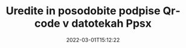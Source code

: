 ---
############################# Static ############################
layout: "auto-gen-signature"
date: 2022-03-01T15:12:22
draft: false
operation: Update
signaturetype: Qrcode
fileformat: Ppsx
productName: Java
lang: sl
productCode: java
otherformats: pdf doc docx docm dot dotm dotx odt ott rtf xls xlsx xlsm xlsb csv ods ots xltx xltm ppt pptx pps ppsx odp otp potx potm pptm ppsm
breadcrumb: Put Qrcode signature on Ppsx for Java

############################# Head ############################
head_title: "Posodobite podpise Qrcode v datotekah Ppsx z Java"
head_description: "Uporabite preprosto in razumljivo kodo Java za posodobitev podpisov Qrcode v podpisanih dokumentih Ppsx."

############################# Header ############################
title: "Uredite in posodobite podpise Qrcode v datotekah Ppsx"
description: "API za Java zagotavlja funkcionalnost za posodabljanje podpisov Qrcode v dokumentih Ppsx. Hitro in enostavno posodobite e-podpise v svojih dokumentih Ppsx z nekaj vrsticami kode Java."
bg_image: "https://cms.admin.containerize.com/templates/aspose/App_Themes/V3/images/bg/header1.png"
bg_overlay: false
button:
    enable: true

############################# SubMenu ############################
submenu:
    enable: true

    left:
        img_alt: "GroupDocs.Signature for Java"
        image: "https://cms.admin.containerize.com/templates/groupdocs/images/product-logos/90x90-noborder/groupdocs-signature-java.png"
        product: "GroupDocs.Signature"
        platform: "Java"



############################# About ############################
about:
    enable: true
    title: "Več o funkcijah API-ja GroupDocs.Signature for Java"
    content: |
        Funkcionalnost API-ja [GroupDocs.Signature for Java](https://products.groupdocs.com/signature/java/) vsebuje širok izbor sredstev za obdelavo v formatih dokumentov na zahtevo z uporabo elektronskih podpisov. Podprt je širok spekter e-podpisov, kot so besedila, slike, digitalna potrdila, črtne kode, QR-kode, žigi ali metapodatki. Stranke lahko dodajajo, odstranjujejo, urejajo, preverjajo ali iščejo digitalne podpise v PDF-jih, dokumentih MS Word, delovnih zvezkih MS Excel, predstavitvah MS PowerPoint, datotekah Adobe Photoshop in različnih formatih slik. Na voljo so številne uporabne funkcije in nastavitve.
    

############################# Steps ############################
steps:
    enable: true
    title_left: "Kako spremeniti podpise Qrcode v dokumentu Ppsx"
    content_left: |
        [GroupDocs.Signature for Java](https://products.groupdocs.com/signature/java/) vključuje uporabne funkcije, kot je posodobitev podpisov Qrcode v dokumentih Ppsx. Omogoča spreminjanje funkcij podpisov brez dodatne kode.
        
        * Za začetek ustvarite predmet podpisa, ki bo kot pot parametra konstruktorja posredoval dokumentu, ki naj bi bil posodobljen.
        * Nato ustvarite primerek ustreznega določenega predmeta podpisa in nastavite njegov identifikator in lastnosti, ki jih je treba spremeniti.
        * Na koncu pokličite metodo posodobitve podpisa, ki posreduje določen predmet podpisa.
        * Postopek posodabljanja rezultatov na vaše obvestilo.

    title_right: "Sistemske zahteve"
    content_right: |
        GroupDocs.Signature for Java so podprti na vseh glavnih platformah in operacijskih sistemih. Preden izvedete spodnjo kodo, se prepričajte, da imate v sistemu nameščene naslednje predpogoje.

        * Operacijski sistemi: Microsoft Windows, Linux, MacOS
        * Razvojna okolja: NetBeans, Intellij IDEA, Eclipse, etc.
        * Java runtime: J2SE 6.0 and above
        * Prenesite najnovejšo različico GroupDocs.Signature for Java iz [Maven](https://repository.groupdocs.com/webapp/#/artifacts/browse/tree/General/repo/com/groupdocs/groupdocs-signature)
         
    code: |
        ```java    
                
        // Set up input Ppsx file
        String filePath = "input.ppsx";
        // Set up output file
        String outputFilePath = "output.ppsx";

        // Instantiate Signature for input file
        Signature signature = new Signature(filePath);

        // Id of signature which is supposed to be updated
        // such Id might be got as a result of search operation
        String id = "eff64a14-dad9-47b0-88e5-2ee4e3604e71";

        // provide signature features to update
        // set up particular signature id
        QrCodeSignature signatureToUpdate = new QrCodeSignature(id);

        // specify signature width
        signatureToUpdate.setWidth(200);
        // specify signature height
        signatureToUpdate.setHeight(200);
        // set left position
        signatureToUpdate.setLeft(120);
        // set top position
        signatureToUpdate.setTop(160);

        // update signature
        Boolean updateResult = signature.update(outputFilePath, signatureToUpdate);

        // process updation result
        if (updateResult)
        {
                System.out.println("Signature was updated successfully!");
        }
        ```

############################# Demos ############################
demos:
    enable: true
    title: "Posodabljanje podpisov Qrcode na straneh dokumenta – predstavitev v živo"
    content: |
       Takoj zdaj uredite različne elektronske podpise dokumenta Ppsx tako, da obiščete spletno mesto [GroupDocs.Signature App](https://products.groupdocs.app/signature/family).          

############################# More Formats ############################
more_formats:
    enable: true
    title: "Posodobite različne podpise Qrcode prek Java"
    content: |
        "Urejanje digitalnih podpisov, ki se nahajajo v različnih formatih dokumentov. Posodobite podatke o podpisih brez dodatne kode."
    format: 
       
       
back_to_top:
    enable: true
---